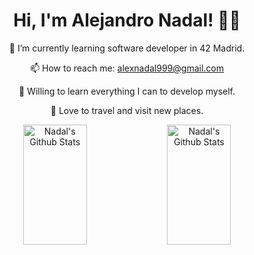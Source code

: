 <div align="center">
  <h1 align="center">Hi, I'm Alejandro Nadal! 👋🏼</h1>





</div>

<div align="center">
  
   🌱 I’m currently learning software developer in 42 Madrid.
   
   📫 How to reach me: alexnadal999@gmail.com
   
   🧠 Willing to learn everything I can to develop myself.
   
   🍁 Love to travel and visit new places.
    
</div>

<div align="center">
	<a width="100%"> 
	    <a href="https://github.com/Anadal-g"><img alt="Nadal's Github Stats" src="https://denvercoder1-github-readme-stats.vercel.app/api?username=Anadal-g&show_icons=true&include_all_commits=true&theme=react&bg_color=0D1117&title_color=fff&icon_color=79ff97&hide_border=true" height="192" width="45%"/></a>
	<a href="https://github.com/Anadal-g"><img alt="Nadal's Github Stats" src="https://denvercoder1-github-readme-stats.vercel.app/api?username=Anadal-g&show_icons=true&include_all_commits=true&theme=react&bg_color=0D1117&title_color=fff&icon_color=79ff97&hide_border=true" height="192" width="45%"/></a>
	</a>
</div>
